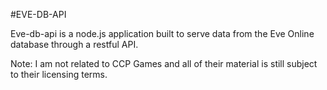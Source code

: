 #EVE-DB-API

Eve-db-api is a node.js application built to serve data from the Eve Online database through a
restful API.

Note: I am not related to CCP Games and all of their material is still subject to their licensing terms.